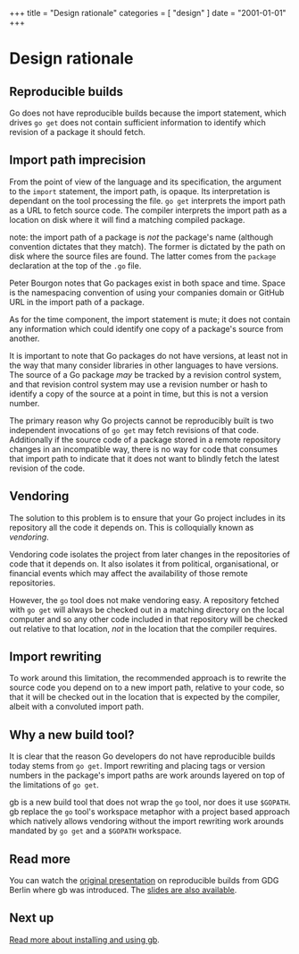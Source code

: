+++
title = "Design rationale"
categories = [ "design" ]
date = "2001-01-01"
+++

# Design rationale

## Reproducible builds

Go does not have reproducible builds because the import statement, which drives `go get` does not contain sufficient information to identify which revision of a package it should fetch.

## Import path imprecision

From the point of view of the language and its specification, the argument to the `import` statement, the import path, is opaque. Its interpretation is dependant on the tool processing the file. `go get` interprets the import path as a URL to fetch source code. The compiler interprets the import path as a location on disk where it will find a matching compiled package.

note: the import path of a package is _not_ the package's name (although convention dictates that they match). The former is dictated by the path on disk where the source files are found. The latter comes from the `package` declaration at the top of the `.go` file. 

Peter Bourgon notes that Go packages exist in both space and time. Space is the namespacing convention of using your companies domain or GitHub URL in the import path of a package.

As for the time component, the import statement is mute; it does not contain any information which could identify one copy of a package's source from another.

It is important to note that Go packages do not have versions, at least not in the way that many consider libraries in other languages to have versions. The source of a Go package _may_ be tracked by a revision control system, and that revision control system may use a revision number or hash to identify a copy of the source at a point in time, but this is not a version number.

The primary reason why Go projects cannot be reproducibly built is two independent invocations of `go get` may fetch revisions of that code. Additionally if the source code of a package stored in a remote repository changes in an incompatible way, there is no way for code that consumes that import path to indicate that it does not want to blindly fetch the latest revision of the code.

## Vendoring

The solution to this problem is to ensure that your Go project includes in its repository all the code it depends on. This is colloquially known as _vendoring_. 

Vendoring code isolates the project from later changes in the repositories of code that it depends on. It also isolates it from political, organisational, or financial events which may affect the availability of those remote repositories.

However, the `go` tool does not make vendoring easy. A repository fetched with `go get` will always be checked out in a matching directory on the local computer and so any other code included in that repository will be checked out relative to that location, _not_ in the location that the compiler requires.

## Import rewriting

To work around this limitation, the recommended approach is to rewrite the source code you depend on to a new import path, relative to your code, so that it will be checked out in the location that is expected by the compiler, albeit with a convoluted import path.

## Why a new build tool?

It is clear that the reason Go developers do not have reproducible builds today stems from `go get`. Import rewriting and placing tags or version numbers in the package's import paths are work arounds layered on top of the limitations of `go get`.

gb is a new build tool that does not wrap the `go` tool, nor does it use `$GOPATH`. gb replace the `go` tool's workspace metaphor with a project based approach which natively allows vendoring without the import rewriting work arounds mandated by `go get` and a `$GOPATH` workspace.

## Read more

You can watch the [original presentation](https://www.youtube.com/watch?v=c3dW80eO88I) on reproducible builds from GDG Berlin where gb was introduced. The [slides are also available](http://go-talks.appspot.com/github.com/davecheney/presentations/reproducible-builds.slide#1).

## Next up

[Read more about installing and using gb](/docs/install).
